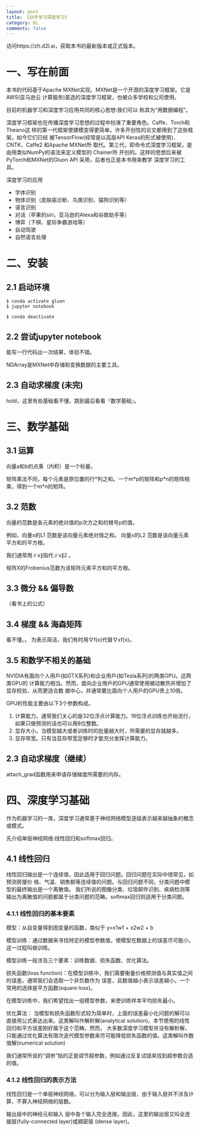 ```yaml
---
layout: post
title: 《动手学习深度学习》
category: DL
comments: false
---
```


访问https://zh.d2l.ai，获取本书的最新版本或正式版本。

# 一、写在前面

本书的代码基于Apache MXNet实现。MXNet是一个开源的深度学习框架。它是AWS(亚⻢逊云 计算服务)首选的深度学习框架，也被众多学校和公司使用。

目前的机器学习和深度学习应用共同的核心思想:我们可以 称其为“用数据编程”。

深度学习框架也在传播深度学习思想的过程中扮演了重要⻆色。Caffe、Torch和Theano这 样的第一代框架使建模变得更简单。许多开创性的论文都用到了这些框架。如今它们已经 被TensorFlow(经常是以高层API Keras的形式被使用)、CNTK、Caffe2 和Apache MXNet所 取代。第三代，即命令式深度学习框架，是由用类似NumPy的语法来定义模型的 Chainer所 开创的。这样的思想后来被 PyTorch和MXNet的Gluon API 采用，后者也正是本书用来教学 深度学习的工具。

深度学习的应用
- 字体识别
- 物体识别（皮肤癌诊断、鸟类识别、猫狗识别等）
- 语言识别
- 对话（苹果的siri，亚⻢逊的Alexa和谷歌助手等）
- 博弈（下棋、星际争霸游戏等）
- 自动驾驶
- 自然语言处理

# 二、安装
## 2.1 启动环境

```
$ conda activate gluon
$ jupyter notebook

$ conda deactivate
```

## 2.2 尝试jupyter notebook
能写一行代码出一次结果，体验不错。

NDArray是MXNet中存储和变换数据的主要工具。

## 2.3 自动求梯度 (未完)
hold，这里有些基础看不懂，跳到最后看看『数学基础』。

# 三、数学基础
## 3.1 运算
向量a和b的点乘（内积）是一个标量。

矩阵乘法不同，每个元素是原位置的行\*列之和。一个m\*p的矩阵和p\*n的矩阵相乘，得到一个m\*n的矩阵。

## 3.2 范数
向量的范数是各元素的绝对值的p次方之和的根号p的值。

例如，向量x的L1 范数是该向量元素绝对值之和。
向量x的L2 范数是该向量元素平方和的平方根。

我们通常用∥x∥指代∥x∥2 。

矩阵X的Frobenius范数为该矩阵元素平方和的平方根。

## 3.3 微分 && 偏导数
（看书上的公式）

## 3.4 梯度 && 海森矩阵
看不懂。。
为表示简洁，我们有时用∇f(x)代替∇xf(x)。

## 3.5 和数学不相关的基础
NVIDIA有面向个人用戶(如GTX系列)和企业用戶(如Tesla系列)的两类GPU。这两类GPU的 计算能力相当。然而，面向企业用戶的GPU通常使用被动散热并增加了显存校验，从而更适合数 据中心，并通常要比面向个人用戶的GPU贵上10倍。

GPU的性能主要由以下3个参数构成。

1. 计算能力。通常我们关心的是32位浮点计算能力。16位浮点训练也开始流行，如果只做预测的话也可以用8位整数。
2. 显存大小。当模型越大或者训练时的批量越大时，所需要的显存就越多。 
3. 显存带宽。只有当显存带宽足够时才能充分发挥计算能力。

## 2.3 自动求梯度（继续）
attach_grad函数用来申请存储梯度所需要的内存。

# 四、深度学习基础

作为机器学习的一类，深度学习通常基于神经网络模型逐级表示越来越抽象的概念或模式。

先介绍单层神经网络:线性回归和softmax回归。

## 4.1 线性回归

线性回归输出是一个连续值，因此适用于回归问题。回归问题在实际中很常⻅，如预测房屋价 格、气温、销售额等连续值的问题。与回归问题不同，分类问题中模型的最终输出是一个离散值。 我们所说的图像分类、垃圾邮件识别、疾病检测等输出为离散值的问题都属于分类问题的范畴。softmax回归则适用于分类问题。


### 4.1.1 线性回归的基本要素

模型：从自变量得到因变量的函数，类似于 y=x1w1 + x2w2 + b

模型训练：通过数据来寻找特定的模型参数值，使模型在数据上的误差尽可能小。这一过程叫做训练。

模型训练一般涉及三个要素：训练数据、损失函数、优化算法。

损失函数(loss function)：在模型训练中，我们需要衡量价格预测值与真实值之间的误差。通常我们会选取一个非负数作为 误差，且数值越小表示误差越小。一个常用的选择是平方函数(square loss)。

在模型训练中，我们希望找出一组模型参数，来使训练样本平均损失最小。

优化算法：
当模型和损失函数形式较为简单时，上面的误差最小化问题的解可以直接用公式表达出来。这类解叫作解析解(analytical solution)。本节使用的线性回归和平方误差刚好属于这个范畴。然而， 大多数深度学习模型并没有解析解，只能通过优化算法有限次迭代模型参数来尽可能降低损失函数的值。这类解叫作数值解(numerical solution)

我们通常所说的“调参”指的正是调节超参数，例如通过反复试错来找到超参数合适的值。

### 4.1.2 线性回归的表示方法

线性回归是一个单层神经网络。可以分为输入层和输出层，由于输入层并不涉及计算，不算入神经网络的层数。

输出层中的神经元和输入 层中各个输入完全连接。因此，这里的输出层又叫全连接层(fully-connected layer)或稠密层
(dense layer)。